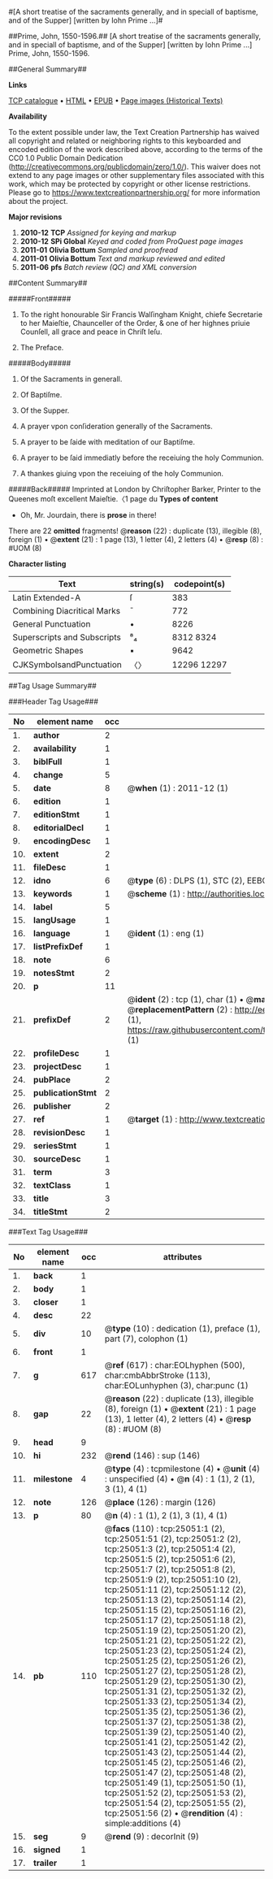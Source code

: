 #[A short treatise of the sacraments generally, and in speciall of baptisme, and of the Supper] [written by Iohn Prime ...]#

##Prime, John, 1550-1596.##
[A short treatise of the sacraments generally, and in speciall of baptisme, and of the Supper] [written by Iohn Prime ...]
Prime, John, 1550-1596.

##General Summary##

**Links**

[TCP catalogue](http://www.ota.ox.ac.uk/tcp/)  • 
[HTML](http://tei.it.ox.ac.uk/tcp/Texts-HTML/free/A10/A10114.html)  • 
[EPUB](http://tei.it.ox.ac.uk/tcp/Texts-EPUB/free/A10/A10114.epub) • 
[Page images (Historical Texts)](https://historicaltexts.jisc.ac.uk/eebo-22102314e)

**Availability**

To the extent possible under law, the Text Creation Partnership has waived all copyright and related or neighboring rights to this keyboarded and encoded edition of the work described above, according to the terms of the CC0 1.0 Public Domain Dedication (http://creativecommons.org/publicdomain/zero/1.0/). This waiver does not extend to any page images or other supplementary files associated with this work, which may be protected by copyright or other license restrictions. Please go to https://www.textcreationpartnership.org/ for more information about the project.

**Major revisions**

1. __2010-12__ __TCP__ *Assigned for keying and markup*
1. __2010-12__ __SPi Global__ *Keyed and coded from ProQuest page images*
1. __2011-01__ __Olivia Bottum__ *Sampled and proofread*
1. __2011-01__ __Olivia Bottum__ *Text and markup reviewed and edited*
1. __2011-06__ __pfs__ *Batch review (QC) and XML conversion*

##Content Summary##

#####Front#####

1. To the right honourable Sir Francis Walſingham Knight, chiefe Secretarie to her Maieſtie, Chaunceller of the Order, & one of her highnes priuie Counſell, all grace and peace in Chriſt Ieſu.

1. The Preface.

#####Body#####

1. Of the Sacraments in generall.

1. Of Baptiſme.

1. Of the Supper.

1. A prayer vpon conſideration generally of the Sacraments.

1. A prayer to be ſaide with meditation of our Baptiſme.

1. A prayer to be ſaid immediatly before the receiuing the holy Communion.

1. A thankes giuing vpon the receiuing of the holy Communion.

#####Back#####
Imprinted at London by Chriſtopher Barker, Printer to the Queenes moſt excellent Maieſtie.〈1 page du
**Types of content**

  * Oh, Mr. Jourdain, there is **prose** in there!

There are 22 **omitted** fragments! 
 @__reason__ (22) : duplicate (13), illegible (8), foreign (1)  •  @__extent__ (21) : 1 page (13), 1 letter (4), 2 letters (4)  •  @__resp__ (8) : #UOM (8)

**Character listing**


|Text|string(s)|codepoint(s)|
|---|---|---|
|Latin Extended-A|ſ|383|
|Combining             Diacritical Marks|̄|772|
|General Punctuation|•|8226|
|Superscripts             and Subscripts|⁸₄|8312 8324|
|Geometric Shapes|▪|9642|
|CJKSymbolsandPunctuation|〈〉|12296 12297|

##Tag Usage Summary##

###Header Tag Usage###

|No|element name|occ|attributes|
|---|---|---|---|
|1.|__author__|2||
|2.|__availability__|1||
|3.|__biblFull__|1||
|4.|__change__|5||
|5.|__date__|8| @__when__ (1) : 2011-12 (1)|
|6.|__edition__|1||
|7.|__editionStmt__|1||
|8.|__editorialDecl__|1||
|9.|__encodingDesc__|1||
|10.|__extent__|2||
|11.|__fileDesc__|1||
|12.|__idno__|6| @__type__ (6) : DLPS (1), STC (2), EEBO-CITATION (1), OCLC (1), VID (1)|
|13.|__keywords__|1| @__scheme__ (1) : http://authorities.loc.gov/ (1)|
|14.|__label__|5||
|15.|__langUsage__|1||
|16.|__language__|1| @__ident__ (1) : eng (1)|
|17.|__listPrefixDef__|1||
|18.|__note__|6||
|19.|__notesStmt__|2||
|20.|__p__|11||
|21.|__prefixDef__|2| @__ident__ (2) : tcp (1), char (1)  •  @__matchPattern__ (2) : ([0-9\-]+):([0-9IVX]+) (1), (.+) (1)  •  @__replacementPattern__ (2) : http://eebo.chadwyck.com/downloadtiff?vid=$1&page=$2 (1), https://raw.githubusercontent.com/textcreationpartnership/Texts/master/tcpchars.xml#$1 (1)|
|22.|__profileDesc__|1||
|23.|__projectDesc__|1||
|24.|__pubPlace__|2||
|25.|__publicationStmt__|2||
|26.|__publisher__|2||
|27.|__ref__|1| @__target__ (1) : http://www.textcreationpartnership.org/docs/. (1)|
|28.|__revisionDesc__|1||
|29.|__seriesStmt__|1||
|30.|__sourceDesc__|1||
|31.|__term__|3||
|32.|__textClass__|1||
|33.|__title__|3||
|34.|__titleStmt__|2||


###Text Tag Usage###

|No|element name|occ|attributes|
|---|---|---|---|
|1.|__back__|1||
|2.|__body__|1||
|3.|__closer__|1||
|4.|__desc__|22||
|5.|__div__|10| @__type__ (10) : dedication (1), preface (1), part (7), colophon (1)|
|6.|__front__|1||
|7.|__g__|617| @__ref__ (617) : char:EOLhyphen (500), char:cmbAbbrStroke (113), char:EOLunhyphen (3), char:punc (1)|
|8.|__gap__|22| @__reason__ (22) : duplicate (13), illegible (8), foreign (1)  •  @__extent__ (21) : 1 page (13), 1 letter (4), 2 letters (4)  •  @__resp__ (8) : #UOM (8)|
|9.|__head__|9||
|10.|__hi__|232| @__rend__ (146) : sup (146)|
|11.|__milestone__|4| @__type__ (4) : tcpmilestone (4)  •  @__unit__ (4) : unspecified (4)  •  @__n__ (4) : 1 (1), 2 (1), 3 (1), 4 (1)|
|12.|__note__|126| @__place__ (126) : margin (126)|
|13.|__p__|80| @__n__ (4) : 1 (1), 2 (1), 3 (1), 4 (1)|
|14.|__pb__|110| @__facs__ (110) : tcp:25051:1 (2), tcp:25051:51 (2), tcp:25051:2 (2), tcp:25051:3 (2), tcp:25051:4 (2), tcp:25051:5 (2), tcp:25051:6 (2), tcp:25051:7 (2), tcp:25051:8 (2), tcp:25051:9 (2), tcp:25051:10 (2), tcp:25051:11 (2), tcp:25051:12 (2), tcp:25051:13 (2), tcp:25051:14 (2), tcp:25051:15 (2), tcp:25051:16 (2), tcp:25051:17 (2), tcp:25051:18 (2), tcp:25051:19 (2), tcp:25051:20 (2), tcp:25051:21 (2), tcp:25051:22 (2), tcp:25051:23 (2), tcp:25051:24 (2), tcp:25051:25 (2), tcp:25051:26 (2), tcp:25051:27 (2), tcp:25051:28 (2), tcp:25051:29 (2), tcp:25051:30 (2), tcp:25051:31 (2), tcp:25051:32 (2), tcp:25051:33 (2), tcp:25051:34 (2), tcp:25051:35 (2), tcp:25051:36 (2), tcp:25051:37 (2), tcp:25051:38 (2), tcp:25051:39 (2), tcp:25051:40 (2), tcp:25051:41 (2), tcp:25051:42 (2), tcp:25051:43 (2), tcp:25051:44 (2), tcp:25051:45 (2), tcp:25051:46 (2), tcp:25051:47 (2), tcp:25051:48 (2), tcp:25051:49 (1), tcp:25051:50 (1), tcp:25051:52 (2), tcp:25051:53 (2), tcp:25051:54 (2), tcp:25051:55 (2), tcp:25051:56 (2)  •  @__rendition__ (4) : simple:additions (4)|
|15.|__seg__|9| @__rend__ (9) : decorInit (9)|
|16.|__signed__|1||
|17.|__trailer__|1||

